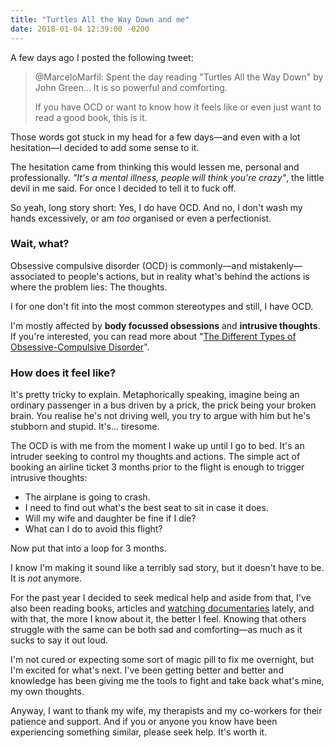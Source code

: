 ```yaml
---
title: "Turtles All the Way Down and me"
date: 2018-01-04 12:39:00 -0200
---
```


A few days ago I posted the following tweet:

> @MarceloMarfil: Spent the day reading "Turtles All the Way Down" by John Green… It is so powerful and comforting.
>
> If you have OCD or want to know how it feels like or even just want to read a good book, this is it.

Those words got stuck in my head for a few days—and even with a lot hesitation—I decided to add some sense to it.

The hesitation came from thinking this would lessen me, personal and professionally. _"It's a mental illness, people will think you're crazy"_, the little devil in me said. For once I decided to tell it to fuck off.

So yeah, long story short: Yes, I do have OCD. And no, I don't wash my hands excessively, or am _too_ organised or even a perfectionist. 

### Wait, what?

Obsessive compulsive disorder (OCD) is commonly—and mistakenly—associated to people's actions, but in reality what's behind the actions is where the problem lies: The thoughts.

I for one don't fit into the most common stereotypes and still, I have OCD.

I'm mostly affected by **body focussed obsessions** and **intrusive thoughts**. If you're interested, you can read more about "[The Different Types of Obsessive-Compulsive Disorder](http://ocduk.org/types-ocd)".

### How does it feel like?

It's pretty tricky to explain. Metaphorically speaking, imagine being an ordinary passenger in a bus driven by a prick, the prick being your broken brain. You realise he's not driving well, you try to argue with him but he's stubborn and stupid. It's… tiresome.

The OCD is with me from the moment I wake up until I go to bed. It's an intruder seeking to control my thoughts and actions. The simple act of booking an airline ticket 3 months prior to the flight is enough to trigger intrusive thoughts:

- The airplane is going to crash.
- I need to find out what's the best seat to sit in case it does.
- Will my wife and daughter be fine if I die?
- What can I do to avoid this flight?

Now put that into a loop for 3 months.

I know I'm making it sound like a terribly sad story, but it doesn't have to be. It is _not_ anymore.

For the past year I decided to seek medical help and aside from that, I've also been reading books, articles and [watching documentaries](https://m.youtube.com/watch?v=N13Bq3JXVuA) lately, and with that, the more I know about it, the better I feel. Knowing that others struggle with the same can be both sad and comforting—as much as it sucks to say it out loud.

I'm not cured or expecting some sort of magic pill to fix me overnight, but I'm excited for what's next. I've been getting better and better and knowledge has been giving me the tools to fight and take back what's mine, my own thoughts.

Anyway, I want to thank my wife, my therapists and my co-workers for their patience and support. And if you or anyone you know have been experiencing something similar, please seek help. It's worth it.
